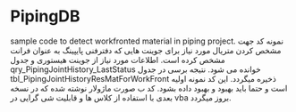 # PipingDB
sample code to detect workfronted material in piping project.
نمونه کد جهت مشخص کردن متریال مورد نیاز برای جوینت هایی که دفترفنی پایپینگ به عنوان فرانت مشخص کرده است.
اطلاعات مورد نیاز از جوینت هیستوری و جدول qry_PipingJointHistory_LastStatus خوانده می شود.
نتیجه برسی در جدول tbl_PipingJointHistoryResMatForWorkFront ذخیره میگردد.
این کد نمونه اولیه است و حتما باید بهبود و بهبود داده بشود.
کد ب صورت ماژولار نوشته شده که در نسخه بعدی با استفاده از کلاس ها و قابلیت شی گرایی در vba بروز میگردد.
